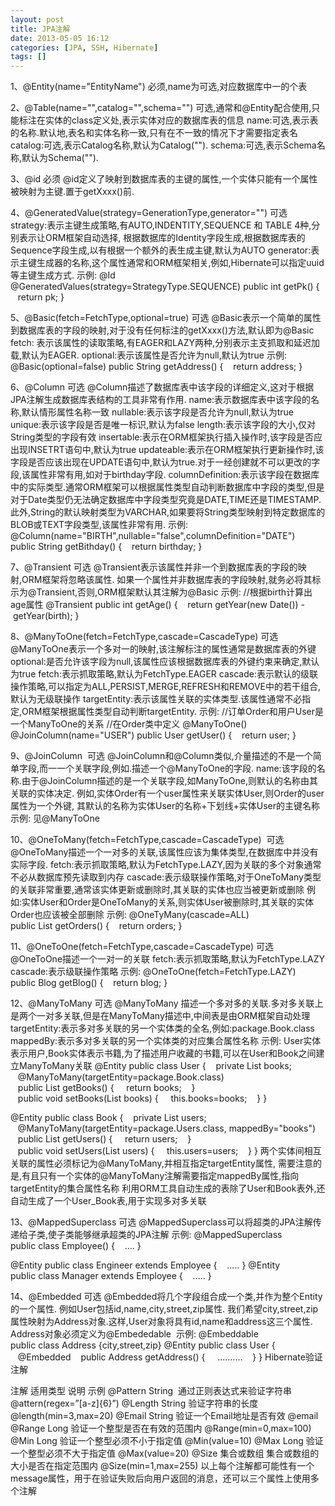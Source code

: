 ```yaml
---
layout: post
title: JPA注解
date: 2013-05-05 16:12
categories: [JPA, SSH, Hibernate]
tags: []
---
```

1、@Entity(name="EntityName")
必须,name为可选,对应数据库中一的个表

2、@Table(name="",catalog="",schema="")
可选,通常和@Entity配合使用,只能标注在实体的class定义处,表示实体对应的数据库表的信息
name:可选,表示表的名称.默认地,表名和实体名称一致,只有在不一致的情况下才需要指定表名
catalog:可选,表示Catalog名称,默认为Catalog("").
schema:可选,表示Schema名称,默认为Schema("").

3、@id
必须
@id定义了映射到数据库表的主键的属性,一个实体只能有一个属性被映射为主键.置于getXxxx()前.

4、@GeneratedValue(strategy=GenerationType,generator="")
可选
strategy:表示主键生成策略,有AUTO,INDENTITY,SEQUENCE 和 TABLE 4种,分别表示让ORM框架自动选择,
根据数据库的Identity字段生成,根据数据库表的Sequence字段生成,以有根据一个额外的表生成主键,默认为AUTO
generator:表示主键生成器的名称,这个属性通常和ORM框架相关,例如,Hibernate可以指定uuid等主键生成方式.
示例:
@Id
@GeneratedValues(strategy=StrategyType.SEQUENCE)
public int getPk() {
   return pk;
}

5、@Basic(fetch=FetchType,optional=true)
可选
@Basic表示一个简单的属性到数据库表的字段的映射,对于没有任何标注的getXxxx()方法,默认即为@Basic
fetch: 表示该属性的读取策略,有EAGER和LAZY两种,分别表示主支抓取和延迟加载,默认为EAGER.
optional:表示该属性是否允许为null,默认为true
示例:
@Basic(optional=false)
public String getAddress() {
   return address;
}

6、@Column
可选
@Column描述了数据库表中该字段的详细定义,这对于根据JPA注解生成数据库表结构的工具非常有作用.
name:表示数据库表中该字段的名称,默认情形属性名称一致
nullable:表示该字段是否允许为null,默认为true
unique:表示该字段是否是唯一标识,默认为false
length:表示该字段的大小,仅对String类型的字段有效
insertable:表示在ORM框架执行插入操作时,该字段是否应出现INSETRT语句中,默认为true
updateable:表示在ORM框架执行更新操作时,该字段是否应该出现在UPDATE语句中,默认为true.对于一经创建就不可以更改的字段,该属性非常有用,如对于birthday字段.
columnDefinition:表示该字段在数据库中的实际类型.通常ORM框架可以根据属性类型自动判断数据库中字段的类型,但是对于Date类型仍无法确定数据库中字段类型究竟是DATE,TIME还是TIMESTAMP.此外,String的默认映射类型为VARCHAR,如果要将String类型映射到特定数据库的BLOB或TEXT字段类型,该属性非常有用.
示例:
@Column(name="BIRTH",nullable="false",columnDefinition="DATE")
public String getBithday() {
   return birthday;
}

7、@Transient
可选
@Transient表示该属性并非一个到数据库表的字段的映射,ORM框架将忽略该属性.
如果一个属性并非数据库表的字段映射,就务必将其标示为@Transient,否则,ORM框架默认其注解为@Basic
示例:
//根据birth计算出age属性
@Transient
public int getAge() {
   return getYear(new Date()) - getYear(birth);
}

8、@ManyToOne(fetch=FetchType,cascade=CascadeType)
可选
@ManyToOne表示一个多对一的映射,该注解标注的属性通常是数据库表的外键
optional:是否允许该字段为null,该属性应该根据数据库表的外键约束来确定,默认为true
fetch:表示抓取策略,默认为FetchType.EAGER
cascade:表示默认的级联操作策略,可以指定为ALL,PERSIST,MERGE,REFRESH和REMOVE中的若干组合,默认为无级联操作
targetEntity:表示该属性关联的实体类型.该属性通常不必指定,ORM框架根据属性类型自动判断targetEntity.
示例:
//订单Order和用户User是一个ManyToOne的关系
//在Order类中定义
@ManyToOne()
@JoinColumn(name="USER")
public User getUser() {
   return user;
}

9、@JoinColumn 
可选
@JoinColumn和@Column类似,介量描述的不是一个简单字段,而一一个关联字段,例如.描述一个@ManyToOne的字段.
name:该字段的名称.由于@JoinColumn描述的是一个关联字段,如ManyToOne,则默认的名称由其关联的实体决定.
例如,实体Order有一个user属性来关联实体User,则Order的user属性为一个外键,
其默认的名称为实体User的名称+下划线+实体User的主键名称
示例:
见@ManyToOne

10、@OneToMany(fetch=FetchType,cascade=CascadeType) 
可选
@OneToMany描述一个一对多的关联,该属性应该为集体类型,在数据库中并没有实际字段.
fetch:表示抓取策略,默认为FetchType.LAZY,因为关联的多个对象通常不必从数据库预先读取到内存
cascade:表示级联操作策略,对于OneToMany类型的关联非常重要,通常该实体更新或删除时,其关联的实体也应当被更新或删除
例如:实体User和Order是OneToMany的关系,则实体User被删除时,其关联的实体Order也应该被全部删除
示例:
@OneTyMany(cascade=ALL)
public List getOrders() {
   return orders;
}

11、@OneToOne(fetch=FetchType,cascade=CascadeType)
可选
@OneToOne描述一个一对一的关联
fetch:表示抓取策略,默认为FetchType.LAZY
cascade:表示级联操作策略
示例:
@OneToOne(fetch=FetchType.LAZY)
public Blog getBlog() {
   return blog;
}

12、@ManyToMany
可选
@ManyToMany 描述一个多对多的关联.多对多关联上是两个一对多关联,但是在ManyToMany描述中,中间表是由ORM框架自动处理
targetEntity:表示多对多关联的另一个实体类的全名,例如:package.Book.class
mappedBy:表示多对多关联的另一个实体类的对应集合属性名称
示例:
User实体表示用户,Book实体表示书籍,为了描述用户收藏的书籍,可以在User和Book之间建立ManyToMany关联
@Entity
public class User {
   private List books;
   @ManyToMany(targetEntity=package.Book.class)
   public List getBooks() {
    return books;
   }
   public void setBooks(List books) {
    this.books=books;
   }
}

@Entity
public class Book {
   private List users;
   @ManyToMany(targetEntity=package.Users.class, mappedBy="books")
   public List getUsers() {
    return users;
   }
   public void setUsers(List users) {
    this.users=users;
   }
}
两个实体间相互关联的属性必须标记为@ManyToMany,并相互指定targetEntity属性,
需要注意的是,有且只有一个实体的@ManyToMany注解需要指定mappedBy属性,指向targetEntity的集合属性名称
利用ORM工具自动生成的表除了User和Book表外,还自动生成了一个User_Book表,用于实现多对多关联

13、@MappedSuperclass
可选
@MappedSuperclass可以将超类的JPA注解传递给子类,使子类能够继承超类的JPA注解
示例:
@MappedSuperclass
public class Employee() {
   ....
}

@Entity
public class Engineer extends Employee {
   .....
}
@Entity
public class Manager extends Employee {
   .....
}

14、@Embedded
可选
@Embedded将几个字段组合成一个类,并作为整个Entity的一个属性.
例如User包括id,name,city,street,zip属性.
我们希望city,street,zip属性映射为Address对象.这样,User对象将具有id,name和address这三个属性.
Address对象必须定义为@Embededable 
示例:
@Embeddable
public class Address {city,street,zip}
@Entity
public class User {
   @Embedded
   public Address getAddress() {
    ..........
   }
}
Hibernate验证注解


注解
适用类型
说明
示例
@Pattern
String 
通过正则表达式来验证字符串
@attern(regex=”[a-z]{6}”)
@Length
String
验证字符串的长度
@length(min=3,max=20)
@Email
String
验证一个Email地址是否有效
@email
@Range
Long
验证一个整型是否在有效的范围内
@Range(min=0,max=100)
@Min
Long
验证一个整型必须不小于指定值
@Min(value=10)
@Max
Long
验证一个整型必须不大于指定值
@Max(value=20)
@Size
集合或数组
集合或数组的大小是否在指定范围内
@Size(min=1,max=255)
以上每个注解都可能性有一个message属性，用于在验证失败后向用户返回的消息，还可以三个属性上使用多个注解

